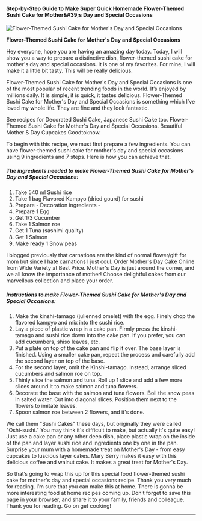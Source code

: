             

#### Step-by-Step Guide to Make Super Quick Homemade Flower-Themed Sushi Cake for Mother&amp;#39;s Day and Special Occasions

![Flower-Themed Sushi Cake for Mother's Day and Special Occasions](https://img-global.cpcdn.com/recipes/5350386379522048/751x532cq70/flower-themed-sushi-cake-for-mothers-day-and-special-occasions-recipe-main-photo.jpg)

**Flower-Themed Sushi Cake for Mother's Day and Special Occasions**

Hey everyone, hope you are having an amazing day today. Today, I will show you a way to prepare a distinctive dish, flower-themed sushi cake for mother's day and special occasions. It is one of my favorites. For mine, I will make it a little bit tasty. This will be really delicious.

Flower-Themed Sushi Cake for Mother's Day and Special Occasions is one of the most popular of recent trending foods in the world. It’s enjoyed by millions daily. It is simple, it is quick, it tastes delicious. Flower-Themed Sushi Cake for Mother's Day and Special Occasions is something which I’ve loved my whole life. They are fine and they look fantastic.

See recipes for Decorated Sushi Cake, Japanese Sushi Cake too. Flower-Themed Sushi Cake for Mother's Day and Special Occasions. Beautiful Mother S Day Cupcakes Goodtoknow.

To begin with this recipe, we must first prepare a few ingredients. You can have flower-themed sushi cake for mother's day and special occasions using 9 ingredients and 7 steps. Here is how you can achieve that.

##### The ingredients needed to make Flower-Themed Sushi Cake for Mother's Day and Special Occasions:

1.  Take 540 ml Sushi rice
2.  Take 1 bag Flavored Kampyo (dried gourd) for sushi
3.  Prepare - Decoration ingredients -
4.  Prepare 1 Egg
5.  Get 1/3 Cucumber
6.  Take 1 Salmon roe
7.  Get 1 Tuna (sashimi quality)
8.  Get 1 Salmon
9.  Make ready 1 Snow peas

I blogged previously that carnations are the kind of normal flower/gift for mom but since I hate carnations I just coul. Order Mother's Day Cake Online from Wide Variety at Best Price. Mother's Day is just around the corner, and we all know the importance of mother! Choose delightful cakes from our marvellous collection and place your order.

##### Instructions to make Flower-Themed Sushi Cake for Mother's Day and Special Occasions:

1.  Make the kinshi-tamago (julienned omelet) with the egg. Finely chop the flavored kampyo and mix into the sushi rice.
2.  Lay a piece of plastic wrap in a cake pan. Firmly press the kinshi-tamago and sushi rice down into the cake pan. If you prefer, you can add cucumbers, shiso leaves, etc.
3.  Put a plate on top of the cake pan and flip it over. The base layer is finished. Using a smaller cake pan, repeat the process and carefully add the second layer on top of the base.
4.  For the second layer, omit the Kinshi-tamago. Instead, arrange sliced cucumbers and salmon roe on top.
5.  Thinly slice the salmon and tuna. Roll up 1 slice and add a few more slices around it to make salmon and tuna flowers.
6.  Decorate the base with the salmon and tuna flowers. Boil the snow peas in salted water. Cut into diagonal slices. Position them next to the flowers to imitate leaves.
7.  Spoon salmon roe between 2 flowers, and it's done.

We call them "Sushi Cakes" these days, but originally they were called "Oshi-sushi." You may think it's difficult to make, but actually it's quite easy! Just use a cake pan or any other deep dish, place plastic wrap on the inside of the pan and layer sushi rice and ingredients one by one in the pan. Surprise your mum with a homemade treat on Mother's Day - from easy cupcakes to luscious layer cakes. Mary Berry makes it easy with this delicious coffee and walnut cake. It makes a great treat for Mother's Day.

So that’s going to wrap this up for this special food flower-themed sushi cake for mother's day and special occasions recipe. Thank you very much for reading. I’m sure that you can make this at home. There is gonna be more interesting food at home recipes coming up. Don’t forget to save this page in your browser, and share it to your family, friends and colleague. Thank you for reading. Go on get cooking!

* * *